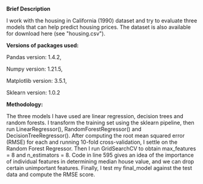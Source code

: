 
**Brief Description**

I work with the housing in California (1990) dataset and try to evaluate three models that can help predict housing prices. 
The dataset is also available for download here (see "housing.csv").

**Versions of packages used:**

Pandas version: 1.4.2,

Numpy version: 1.21.5,

Matplotlib version: 3.5.1,

Sklearn version: 1.0.2

**Methodology:**

The three models I have used are linear regression, decision trees and random forests. I transform the training set using the sklearn pipeline, 
then run LinearRegressor(), RandomForestRegressor() and DecisionTreeRegressor(). After computing the root mean squared error (RMSE) for each and running
10-fold cross-validation, I settle on the Random Forest Regressor. Then I run GridSearchCV to obtain max_features = 8 and n_estimators = 8. Code in line 595 gives
an idea of the importance of individual features in determining median house value, and we can drop certain unimportant features. Finally, I test my final_model 
against the test data and compute the RMSE score.
